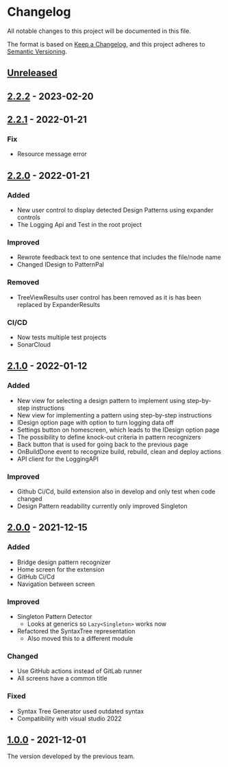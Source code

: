 # Changelog

All notable changes to this project will be documented in this file.

The format is based on [Keep a Changelog](https://keepachangelog.com/en/1.0.0/), and this project adheres
to [Semantic Versioning](https://semver.org/spec/v2.0.0.html).

## [Unreleased]

## [2.2.2] - 2023-02-20

## [2.2.1] - 2022-01-21

### Fix

-   Resource message error

## [2.2.0] - 2022-01-21

### Added

-   New user control to display detected Design Patterns using expander controls 
-   The Logging Api and Test in the root project

### Improved

-   Rewrote feedback text to one sentence that includes the file/node name
-   Changed IDesign to PatternPal

### Removed

-   TreeViewResults user control has been removed as it is has been replaced by ExpanderResults

### CI/CD

-   Now tests multiple test projects
-   SonarCloud

## [2.1.0] - 2022-01-12

### Added

-   New view for selecting a design pattern to implement using step-by-step instructions
-   New view for implementing a pattern using step-by-step instructions
-   IDesign option page with option to turn logging data off
-   Settings button on homescreen, which leads to the IDesign option page
-   The possibility to define knock-out criteria in pattern recognizers
-   Back button that is used for going back to the previous page
-   OnBuildDone event to recognize build, rebuild, clean and deploy actions
-   API client for the LoggingAPI

### Improved

-   Github Ci/Cd, build extension also in develop and only test when code changed
-   Design Pattern readability currently only improved Singleton

## [2.0.0] - 2021-12-15

### Added

-   Bridge design pattern recognizer
-   Home screen for the extension
-   GitHub Ci/Cd
-   Navigation between screen

### Improved

-   Singleton Pattern Detector
    -   Looks at generics so `Lazy<Singleton>` works now
-   Refactored the SyntaxTree representation
    -   Also moved this to a different module

### Changed

-   Use GitHub actions instead of GitLab runner
-   All screens have a common title

### Fixed

-   Syntax Tree Generator used outdated syntax
-   Compatibility with visual studio 2022

## [1.0.0] - 2021-12-01

The version developed by the previous team.

[Unreleased]: https://github.com/PatternPal/PatternPal/compare/v2.2.2...HEAD

[2.2.2]: https://github.com/PatternPal/PatternPal/compare/v2.2.1...v2.2.2

[2.2.1]: https://github.com/PatternPal/PatternPal/compare/v2.2.0...v2.2.1

[2.2.0]: https://github.com/PatternPal/PatternPal/compare/v2.1.0...v2.2.0

[2.1.0]: https://github.com/PatternPal/PatternPal/compare/v2.0.0...v2.1.0

[2.0.0]: https://github.com/PatternPal/PatternPal/compare/v1.0.0...v2.0.0

[1.0.0]: https://github.com/PatternPal/PatternPal/releases/tag/v1.0.0
